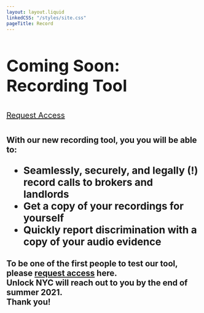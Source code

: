 ```yaml
---
layout: layout.liquid
linkedCSS: "/styles/site.css"
pageTitle: Record
---
```


<style>
  #banner {
    background-image: url('https://cdn.glitch.com/b185c63a-8d27-412b-b4cb-047ca0c8de79%2Fphone-hands-trans2.gif?v=1605035762016');
  }
  #banner-figures {
    display: none;
  }
  p, ul{
  font-size: 26px;
  }
  #page h2 {
    text-transform: none;
    font-weight: 200;
    font-family: 'Open Sans', sans-serif;
  }
</style>

<h1 style="font-size: 43px;">
  Coming Soon: Recording Tool <i class="fad fa-microphone-alt"></i>
</h1>
<p style='margin-bottom: 40px; margin-top: 40px;'><a href="https://airtable.com/shr9xl2sAznQUgSjr" class="report" style="font-size: 20px;" target="_blank">Request Access</a></p>
<h2>
  With our new recording tool, you you will be able to:
  <ul>
    <li>Seamlessly, securely, and legally (!) record calls to brokers and landlords</li>
    <li>Get a copy of your recordings for yourself</li>
    <li>Quickly report discrimination with a copy of your audio evidence</li>
</ul></h2>

<h2>To be one of the first people to test our tool, please <a href="https://airtable.com/shr9xl2sAznQUgSjr" target="_blank">request access</a> here. <br>
Unlock NYC will reach out to you by the end of summer 2021. <br>
Thank you!</h2>
<br>

